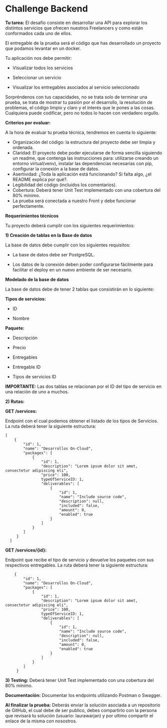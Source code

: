 # Challenge Backend

**Tu tarea:** 
El desafío consiste en desarrollar una API para explorar los distintos servicios que ofrecen nuestros Freelancers y como están conformados cada uno de ellos. 

El entregable de la prueba será el código que has desarrollado un proyecto que podamos levantar en un docker.  

Tu aplicación nos debe permitir: 

- Visualizar todos los servicios 

- Seleccionar un servicio 

- Visualizar los entregables asociados al servicio seleccionado 

Sorpréndenos con tus capacidades, no se trata solo de terminar una prueba, se trata de mostrar tu pasión por el desarrollo, la resolución de problemas, el código limpio y claro y el interés que le pones a las cosas. Cualquiera puede codificar, pero no todos lo hacen con verdadero orgullo. 

**Criterios por evaluar:**

A la hora de evaluar tu prueba técnica, tendremos en cuenta lo siguiente: 

- Organización del código: la estructura del proyecto debe ser limpia y ordenada.  
- Claridad: El proyecto debe poder ejecutarse de forma sencilla siguiendo un readme, que contenga las instrucciones para: utilizarse creando un entorno virtual(venv), instalar las dependencias necesarias con pip, configurar la conexión a la base de datos. 
- Asertividad: ¿Toda la aplicación está funcionando? Si falta algo, ¿el README explica por qué?. 
- Legibilidad del código (incluidos los comentarios). 
- Cobertura: Deberá tener Unit Test implementado con una cobertura del 80% mínimo.  
- La prueba será conectada a nuestro Front y debe funcionar perfectamente.  

**Requerimientos técnicos** 

Tu proyecto deberá cumplir con los siguientes requerimientos: 

**1) Creación de tablas en la Base de datos**

La base de datos debe cumplir con los siguientes requisitos: 

- La base de datos debe ser PostgreSQL. 

- Los datos de la conexión deben poder configurarse fácilmente para facilitar el deploy en un nuevo ambiente de ser necesario.  

**Modelado de la base de datos**

La base de datos debe de tener 2 tablas que consistirán en lo siguiente: 

**Tipos de servicios:**

- ID 

- Nombre 

**Paquete:**

- Descripción 

- Precio 

- Entregables 

- Entregable ID 

- Tipos de servicios ID 

**IMPORTANTE:**
Las dos tablas se relacionan por el ID del tipo de servicio en una relación de uno a muchos.  

**2) Rutas:**

**GET /services:**

Endpoint con el cual podemos obtener el listado de los tipos de Servicios.
La ruta deberá tener la siguiente estructura:
```
[
    {
        "id": 1,
        "name": "Desarrollos On-Cloud",
        "packages": [
            {
                "id": 1,
                "description": "Lorem ipsum dolor sit amet, consectetur adipiscing eli",
                "price": 100,
                typeOfServiceID: 1,
                "deliverables": [
                    {
                        "id": 1,
                        "name": "Include source code",
                        "description": null,
                        "included": false,
                        "amount": 0,
                        "enabled": true
                    }
                ]
            }
        ]   
     }
  ]
  ```

**GET /services/{id}:**

Endpoint que recibe el tipo de servicio y devuelve los paquetes con sus respectivos entregables. 
La ruta deberá tener la siguiente estructura: 
```
    {
        "id": 1,
        "name": "Desarrollos On-Cloud",
        "packages": [
            {
                "id": 1,
                "description": "Lorem ipsum dolor sit amet, consectetur adipiscing eli",
                "price": 100,
                typeOfServiceID: 1,
                "deliverables": [
                    {
                        "id": 1,
                        "name": "Include source code",
                        "description": null,
                        "included": false,
                        "amount": 0,
                        "enabled": true
                    }
                ]
            }
        ]   
     }
```
**3) Testing:**
Deberá tener Unit Test implementado con una cobertura del 80% mínimo. 

**Documentación:**
Documentar los endpoints utilizando Postman o Swagger. 

**Al finalizar la prueba:**
Deberás enviar la solución asociada a un repositorio de GitHub, el cual debe de ser publico, debes compartirlo con la persona que revisará tu solución (usuario: 
laurawarjan) y por ultimo compartir el enlace de la misma con nosostros.
